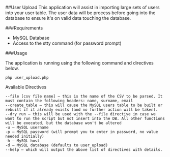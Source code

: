 ##User Upload
This application will assist in importing large sets of users into your user table. The user data will be process before going into the database to ensure it's on valid data touching the database.

###Requirements
- MySQL Database
- Access to the stty command (for password prompt)

###Usage

The application is running using the following command and directives below.
```
php user_upload.php
```

Available Directives
```
--file [csv file name] – this is the name of the CSV to be parsed. It must contain the following headers: name, surname, email
--create_table – this will cause the MySQL users table to be built or rebuilt if it already exists (and no further action will be taken). 
--dry_run – this will be used with the --file directive in case we want to run the script but not insert into the DB. All other functions will be executed, but the database won't be altered
-u – MySQL username
-p – MySQL password (will prompt you to enter in password, no value needed initially)
-h – MySQL host
-d – MySQL database (defaults to user_upload)
--help – which will output the above list of directives with details.
```
   